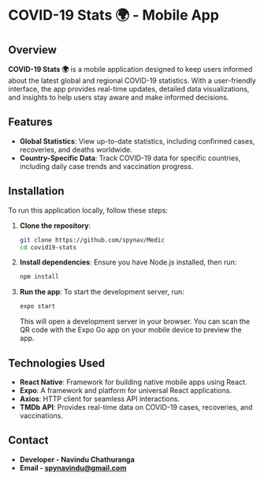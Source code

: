 # COVID-19 Stats 🌍 - Mobile App

## Overview

**COVID-19 Stats 🌍** is a mobile application designed to keep users informed about the latest global and regional COVID-19 statistics. With a user-friendly interface, the app provides real-time updates, detailed data visualizations, and insights to help users stay aware and make informed decisions.

## Features

- **Global Statistics**: View up-to-date statistics, including confirmed cases, recoveries, and deaths worldwide.
- **Country-Specific Data**: Track COVID-19 data for specific countries, including daily case trends and vaccination progress.

## Installation

To run this application locally, follow these steps:

1. **Clone the repository**:
   ```bash
   git clone https://github.com/spynav/Medic
   cd covid19-stats

2. **Install dependencies**:
   Ensure you have Node.js installed, then run:
   ```bash
   npm install
   ```

3. **Run the app**:
   To start the development server, run:
   ```bash
   expo start
   ```
   This will open a development server in your browser. You can scan the QR code with the Expo Go app on your mobile device to preview the app.

## Technologies Used

- **React Native**: Framework for building native mobile apps using React.
- **Expo**: A framework and platform for universal React applications.
- **Axios**:  HTTP client for seamless API interactions.
- **TMDb API**:  Provides real-time data on COVID-19 cases, recoveries, and vaccinations.


## Contact

- **Developer - Navindu Chathuranga**
- **Email - spynavindu@gmail.com**
